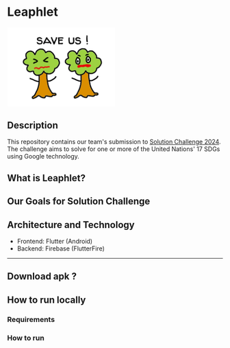 # Leaphlet
<!-- ![image](./assets/logo1.png) -->
<img src="./assets/logo1.png" alt="drawing" width="50%" style="background-color:white"/>

## Description
This repository contains our team's submission to [Solution Challenge 2024](https://developers.google.com/community/gdsc-solution-challenge?hl=en). The challenge aims to solve for one or more of the United Nations' 17 SDGs using Google technology.

## What is Leaphlet?

## Our Goals for Solution Challenge

## Architecture and Technology
- Frontend: Flutter (Android)
- Backend: Firebase (FlutterFire)

---

## Download apk ?

## How to run locally
### Requirements
### How to run
